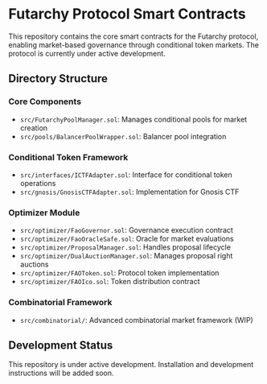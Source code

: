 # Futarchy Protocol Smart Contracts

This repository contains the core smart contracts for the Futarchy protocol, enabling market-based governance through conditional token markets. The protocol is currently under active development.

## Directory Structure

### Core Components
- `src/FutarchyPoolManager.sol`: Manages conditional pools for market creation
- `src/pools/BalancerPoolWrapper.sol`: Balancer pool integration

### Conditional Token Framework
- `src/interfaces/ICTFAdapter.sol`: Interface for conditional token operations
- `src/gnosis/GnosisCTFAdapter.sol`: Implementation for Gnosis CTF

### Optimizer Module
- `src/optimizer/FaoGovernor.sol`: Governance execution contract
- `src/optimizer/FaoOracleSafe.sol`: Oracle for market evaluations
- `src/optimizer/ProposalManager.sol`: Handles proposal lifecycle
- `src/optimizer/DualAuctionManager.sol`: Manages proposal right auctions
- `src/optimizer/FAOToken.sol`: Protocol token implementation
- `src/optimizer/FAOIco.sol`: Token distribution contract

### Combinatorial Framework
- `src/combinatorial/`: Advanced combinatorial market framework (WIP)

## Development Status

This repository is under active development. Installation and development instructions will be added soon.
